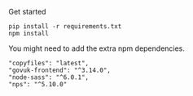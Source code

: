 Get started

```
pip install -r requirements.txt
npm install
```

You might need to add the extra npm dependencies.

```
"copyfiles": "latest",
"govuk-frontend": "^3.14.0",
"node-sass": "^6.0.1",
"nps": "^5.10.0"
```
